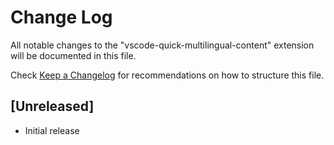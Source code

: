 # Change Log

All notable changes to the "vscode-quick-multilingual-content" extension will be documented in this file.

Check [Keep a Changelog](http://keepachangelog.com/) for recommendations on how to structure this file.

## [Unreleased]

- Initial release

